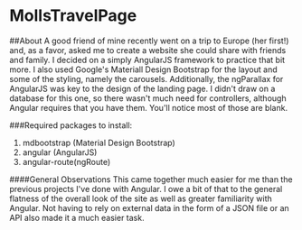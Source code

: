# MollsTravelPage

##About
A good friend of mine recently went on a trip to Europe (her first!) and, as a favor, asked me to create a website she could share with friends and family. I decided on a simply AngularJS framework to practice that bit more. I also used Google's Materiall Design Bootstrap for the layout and some of the styling, namely the carousels. Additionally, the ngParallax for AngularJS was key to the design of the landing page. I didn't draw on a database for this one, so there wasn't much need for controllers, although Angular requires that you have them. You'll notice most of those are blank.

###Required packages to install:
1. mdbootstrap (Material Design Bootstrap)
2. angular (AngularJS)
3. angular-route(ngRoute)

####General Observations
This came together much easier for me than the previous projects I've done with Angular. I owe a bit of that to the general flatness of the overall look of the site as well as greater familiarity with Angular. Not having to rely on external data in the form of a JSON file or an API also made it a much easier task.




